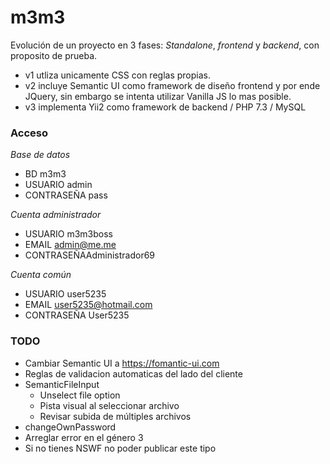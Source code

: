 # m3m3
Evolución de un proyecto en 3 fases: _Standalone_, _frontend_ y _backend_, con proposito de prueba.
* v1 utliza unicamente CSS con reglas propias.
* v2 incluye Semantic UI como framework de diseño frontend y por ende JQuery, sin embargo se intenta utilizar Vanilla JS lo mas posible.
* v3 implementa Yii2 como framework de backend / PHP 7.3 / MySQL

### Acceso

_Base de datos_
- BD m3m3
- USUARIO admin
- CONTRASEÑA pass

_Cuenta administrador_
- USUARIO m3m3boss
- EMAIL admin@me.me
- CONTRASEÑAAdministrador69

_Cuenta común_
- USUARIO user5235
- EMAIL user5235@hotmail.com
- CONTRASEÑA User5235


### TODO

- Cambiar Semantic UI a https://fomantic-ui.com
- Reglas de validacion automaticas del lado del cliente
- SemanticFileInput
	- Unselect file option
	- Pista visual al seleccionar archivo
	- Revisar subida de múltiples archivos
- changeOwnPassword
- Arreglar error en el género 3
- Si no tienes NSWF no poder publicar este tipo
